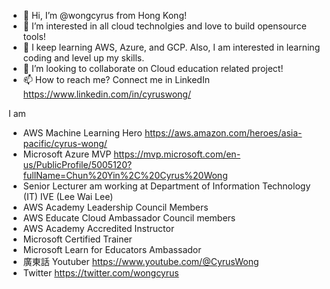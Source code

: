 - 👋 Hi, I’m @wongcyrus from Hong Kong!
- 👀 I’m interested in all cloud technolgies and love to build opensource tools! 
- 🌱 I keep learning AWS, Azure, and GCP. Also, I am interested in learning coding and level up my skills.
- 💞️ I’m looking to collaborate on Cloud education related project! 
- 📫 How to reach me? Connect me in LinkedIn https://www.linkedin.com/in/cyruswong/ 

I am
- AWS Machine Learning Hero https://aws.amazon.com/heroes/asia-pacific/cyrus-wong/
- Microsoft Azure MVP https://mvp.microsoft.com/en-us/PublicProfile/5005120?fullName=Chun%20Yin%2C%20Cyrus%20Wong
- Senior Lecturer am working at Department of Information Technology (IT) IVE (Lee Wai Lee) 
- AWS Academy Leadership Council Members
- AWS Educate Cloud Ambassador Council members
- AWS Academy Accredited Instructor
- Microsoft Certified Trainer
- Microsoft Learn for Educators Ambassador
- 廣東話 Youtuber https://www.youtube.com/@CyrusWong
- Twitter https://twitter.com/wongcyrus 

<!---
wongcyrus/wongcyrus is a ✨ special ✨ repository because its `README.md` (this file) appears on your GitHub profile.
You can click the Preview link to take a look at your changes.
--->
